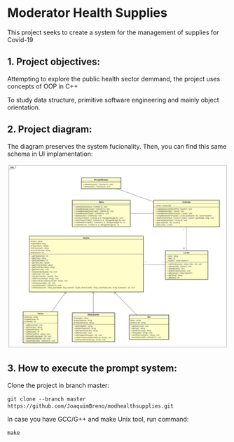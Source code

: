 # Moderator Health Supplies 
This project seeks to create a system for the management of supplies for Covid-19

## 1. Project objectives:

Attempting to explore the public health sector demmand, the project uses concepts of OOP in C++

To study data structure, primitive software engineering and mainly object orientation.

## 2. Project diagram:

The diagram preserves the system fucionality. Then, you can find this same schema in UI implamentation:

![image](Diagrama_Projeto.jpg)

## 3. How to execute the prompt system:

Clone the project in branch master:

```
git clone --branch master https://github.com/JoaquimBreno/modhealthsupplies.git
```

In case you have GCC/G++ and make Unix tool, run command:

```
make
```
